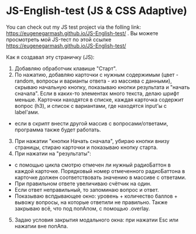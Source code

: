 # JS-English-test (JS & CSS Adaptive)

You can check out my JS test project via the folling link: https://eugenegarmash.github.io/JS-English-test/ .
Вы можете просмотреть мой JS-тест по этой ссылке https://eugenegarmash.github.io/JS-English-test/

Как я создавал эту страничку (JS):
1. Добавляю обработчик клавише "Старт".
2. По нажатию, добавляю карточки с нужным содержимым (цвет - random, вопросы и варианты ответа - из массива с данными), скрываю начальную кнопку, показываю кнопки результата и "начать сначала". Если в каких-то элементах много  текста, делаю шрифт меньше. Карточки находятся в списке, каждая карточка содержит вопрос (h3), и список с вариантами, где находятся input'ы с label'ами.
- если в скрипт внести другой массив с вопросами/ответами, программа также будет работать.
3. При нажатии "кнопки Начать сначала", убираю кнопки внизу страницы, стираю карточки и показываю кнопку старта.
4. При нажатии на "результаты":
  - с помощью цикла смотрю отмечен ли нужный радиоБаттон в каждой карточке. Порядковый номер отмеченного радиоБаттона в карточке должен соответствовать значению в массиве с ответами. 
  - При правильном ответе увеличиваю счётчик на один.
  - Если ответ неправильный, то запоминаю вопрос и ответ.
  - Показываю вспдывающее окно: уровень + количество баллов + вывожу вопросы, на которые ответили не правильно. Также закрываю всё, что под попАпом, с помощью .overlay.
5. Задаю условия закрытия модального окна: при нажатии Esc или нажатии вне попАпа.


